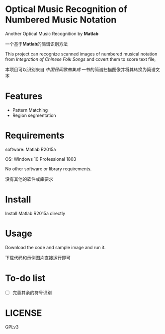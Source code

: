 # Optical Music Recognition of Numbered Music Notation 

Another Optical Music Recognition by **Matlab**

一个基于**Matlab**的简谱识别方法

This project can recognize scanned images of numbered musical notation from *Integration of Chinese Folk Songs* and covert them to score text file, 

本项目可以识别来自 *中国民间歌曲集成* 一书的简谱扫描图像并将其转换为简谱文本

# Features

* Pattern Matching  
* Region segmentation

# Requirements

software: Matlab R2015a

OS: Windows 10 Professional 1803

No other software or library  requirements.

没有其他的软件或库要求

# Install

Install Matlab R2015a directly 

# Usage

Download the code and sample image and run it.

下载代码和示例图片直接运行即可

# To-do list

- [ ] 完善其余的符号识别

# LICENSE

GPLv3
